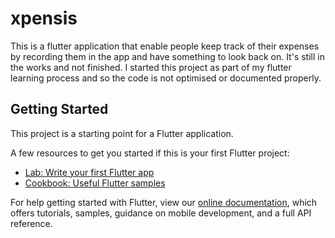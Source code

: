 # xpensis

This is a flutter application that enable people keep track of their expenses by recording them in the app and have something to look back on. It's still in the works and not finished. I started this project as part of my flutter learning process and so the code is not optimised or documented properly. 

## Getting Started

This project is a starting point for a Flutter application.

A few resources to get you started if this is your first Flutter project:

- [Lab: Write your first Flutter app](https://flutter.dev/docs/get-started/codelab)
- [Cookbook: Useful Flutter samples](https://flutter.dev/docs/cookbook)

For help getting started with Flutter, view our
[online documentation](https://flutter.dev/docs), which offers tutorials,
samples, guidance on mobile development, and a full API reference.
